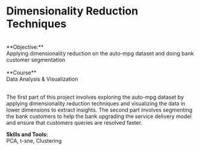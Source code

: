 # Dimensionality Reduction Techniques
<br> 
**Objective:**<br> 
Applying dimensionality reduction on the auto-mpg dataset and doing bank customer segmentation<br>
<br> 
**Course** <br> 
Data Analysis & Visualization <br>
<br>

The first part of this project involves exploring the auto-mpg dataset by applying dimensionality reduction techniques and visualizing the data in lower dimensions to extract insights. The second part involves segmenting the bank customers to help the bank upgrading the service delivery model and ensure that customers queries are resolved faster.<br>

**Skills and Tools:**<br>
PCA, t-sne, Clustering
